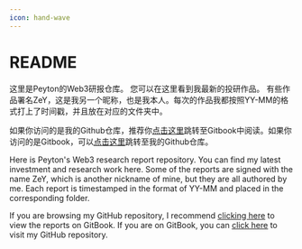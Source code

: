 ```yaml
---
icon: hand-wave
---
```


# README

这里是Peyton的Web3研报仓库。 您可以在这里看到我最新的投研作品。 有些作品署名ZeY，这是我另一个昵称，也是我本人。每次的作品我都按照YY-MM的格式打上了时间戳，并且放在对应的文件夹中。

如果你访问的是我的Github仓库，推荐你[<u>点击这里</u>](https://lys-lab.gitbook.io/peytons-web3-research-reports)跳转至Gitbook中阅读。如果你访问的是Gitbook，可以[<u>点击这里</u>](https://github.com/zey9991/research_report)跳转至我的Github仓库。

Here is Peyton's Web3 research report repository. You can find my latest investment and research work here. Some of the reports are signed with the name ZeY, which is another nickname of mine, but they are all authored by me. Each report is timestamped in the format of YY-MM and placed in the corresponding folder.  

If you are browsing my GitHub repository, I recommend [<u>clicking here</u>](https://lys-lab.gitbook.io/peytons-web3-research-reports) to view the reports on GitBook. If you are on GitBook, you can [<u>click here</u>](https://github.com/zey9991/research_report) to visit my GitHub repository.


